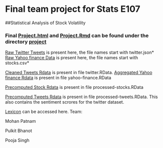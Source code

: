 # Final team project for Stats E107 
##Statistical Analysis of Stock Volatility
### Final [Project.html](https://github.com/goodwillyoga/E107project/blob/master/project/Project.html) and [Project.Rmd](https://raw.githubusercontent.com/goodwillyoga/E107project/master/project/Project.Rmd) can be found under the directory [project](https://github.com/goodwillyoga/E107project/tree/master/project)

[Raw Twitter Tweets](https://github.com/goodwillyoga/E107project/tree/master/data) is present here, the file names start with twitter.json*
[Raw Yahoo finance Data](https://github.com/goodwillyoga/E107project/tree/master/data) is present here, the file names start with stocks.csv*

[Cleaned Tweets Rdata](https://github.com/goodwillyoga/E107project/tree/master/pulkit) is present in file twitter.RData.
[Aggregated Yahoo finance Rdata](https://github.com/goodwillyoga/E107project/tree/master/pulkit) is present in file yahoo-finance.RData

[Precomputed Stock Rdata](https://github.com/goodwillyoga/E107project/tree/master/pulkit) is present in file processed-stocks.RData

[Precomputed Tweets Rdata](https://github.com/goodwillyoga/E107project/tree/master/pulkit) is present in file processed-tweets.RData. This also contains the sentiment scrores for the twitter dataset.

[Lexicon](https://github.com/goodwillyoga/E107project/tree/master/pulkit/opinion-lexicon-English) can be accessed here.
Team:

Mohan Patnam

Pulkit Bhanot

Pooja Singh

